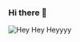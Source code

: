### Hi there 👋
<picture>
 <source media="(prefers-color-scheme: dark)" srcset="YOUR-DARKMODE-IMAGE">
 <source media="(prefers-color-scheme: light)" srcset="YOUR-LIGHTMODE-IMAGE">
 <img alt="Hey Hey Heyyyy" src="[https://github.com/AparnaBaliga/AparnaBaliga/assets/124437620/88b4b510-c601-4a28-8f02-672deff0b085](https://inspirationfeed.com/wp-content/uploads/2022/12/Hello-memes11.jpg)
">
</picture>

<!--
**AparnaBaliga/AparnaBaliga** is a ✨ _special_ ✨ repository because its `README.md` (this file) appears on your GitHub profile.

Here are some ideas to get you started:

- 🔭 I’m currently working on ...
- 🌱 I’m currently learning ...
- 👯 I’m looking to collaborate on ...
- 🤔 I’m looking for help with ...
- 💬 Ask me about ...
- 📫 How to reach me: ...
- 😄 Pronouns: ...
- ⚡ Fun fact: ...
-->
